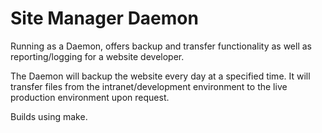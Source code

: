# Site Manager Daemon
Running as a Daemon, offers backup and transfer functionality as well as reporting/logging for a website developer. 

The Daemon will backup the website every day at a specified time. It will transfer files from the intranet/development environment to the live production environment upon request.

Builds using make.
